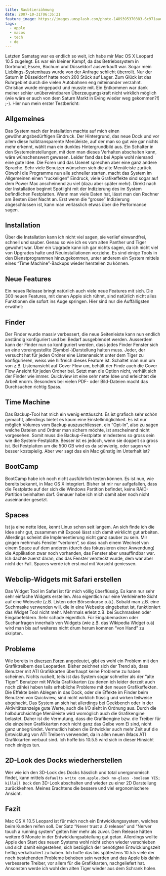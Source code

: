 ```yaml
---
title: Raubtierzähmung
date: 2007-10-31T06:36:21
feature_image: https://images.unsplash.com/photo-1489395370383-6c971aad30db?ixlib=rb-0.3.5&q=80&fm=jpg&crop=entropy&cs=tinysrgb&w=1080&fit=max&ixid=eyJhcHBfaWQiOjExNzczfQ&s=b905cb3eafc87db2e20cd00c92ac4679
tags:
  - apple
  - macos
  - tech
  - de
---
```


Letzten Samstag war es endlich so weit, ich habe mir Mac OS X Leopard 10.5 zugelegt. Es war ein kleiner Kampf, da das Betriebssystem in Dortmund, Essen, Bochum und Düsseldorf ausverkauft war. Sogar mein [Lieblings-Systemhaus](http://www.bense.net) wurde von der Anfrage schlicht überrollt. Nur der Saturn in Düsseldorf hatte noch 200 Stück auf Lager. Zum Glück ist das Ruhrgebiet durch die vielen Autobahnen eng miteinander verzahnt. Christian wurde eingepackt und musste mit. Ein Entkommen war dank meiner schier unüberwindbaren Überzeugungskraft nicht wirklich möglich (wie wäre er auch von dem Saturn Markt in Eving wieder weg gekommen?!) ;-). Hier nun mein erster Testbericht:

## Allgemeines

Das System nach der Installation machte auf mich einen gewöhnungsbedürftigen Eindruck. Der Hintergrund, das neue Dock und vor allem diese halbtransparente Menüleiste, auf der man so gut wie gar nichts mehr erkennt, wählt man ein dunkles Hintergrundbild aus. Ein Schalter in den Systemeinstellungen, mit dem man dieses Verhalten abschalten kann, wäre wünschenswert gewesen. Leider fand das bei Apple wohl niemand eine gute Idee. Die Foren und das Usenet sprechen aber eine ganz andere Sprache. Sehr viele Benutzer wünschen sich die alte Menüleiste zurück. Obwohl die Programme nun alle schneller starten, macht das System im Allgemeinen einen “ruckeligen” Eindruck, viele Grafikeffekte sind sogar auf dem Power Mac anscheinend zu viel (dazu aber später mehr). Direkt nach der Installation beginnt Spotlight mit der Indizierung des im System befindlichen Festplatten. Wenn man viele Daten hat, lässt man den Rechner am Besten über Nacht an. Erst wenn die “grosse” Indizierung abgeschlossen ist, kann man verlässlich etwas über die Performance sagen.

## Installation

Über die Installation kann ich nicht viel sagen, sie verlief einwandfrei, schnell und sauber. Genau so wie ich es vom alten Panther und Tiger gewohnt war. Über ein Upgrade kann ich gar nichts sagen, da ich nicht viel von Upgrades halte und Neuinstallationen vorziehe. Es sind einige Tools in den Dienstprogrammen hinzugekommen, unter anderem ein System mittels eines “Time Machine”-Backups wieder herstellen zu können.

## Neue Features

Ein neues Release bringt natürlich auch viele neue Features mit sich. Die 300 neuen Features, mit denen Apple sich rühmt, sind natürlich nicht alles Funktionen die sofort ins Auge springen. Hier sind nur die Auffälligsten erwähnt:

## Finder

Der Finder wurde massiv verbessert, die neue Seitenleiste kann nun endlich anständig konfiguriert und bei Bedarf ausgeblendet werden. Ausserdem kann der Finder nun so konfiguriert werden, dass jedes Finder Fenster sich an eine voreingestellte (Symbol-)Darstellung halten muss. Jeder, der versucht hat für jeden Ordner eine Listenansicht unter dem Tiger zu konfigurieren, weiss wie hilfreich dieses Feature ist. Schaltet man nun um von z.B. Listenansicht auf Cover Flow um, behält der Finde auch die Cover Flow Ansicht für jeden Ordner bei. Setzt man die Option nicht, verhält sich der Finder wie immer. Quickview ist eine sehr nette Idee und erleichtet die Arbeit enorm. Besonders bei vielen PDF- oder Bild-Dateien macht das Durchsuchen richtig Spass.

## Time Machine

Das Backup-Tool hat mich ein wenig enttäuscht. Es ist grafisch sehr schön gemacht, allerdings bietet es kaum eine Einstellmöglichkeit. Es ist nur möglich Volumes vom Backup auszuschliessen, ein “Opt-In”, also zu sagen welche Dateien und Ordner man sichern möchte, ist anscheinend nicht vorgesehen. Somit muss die Backup-Festplatte mindestens so gross sein wie die System-Festplatte. Besser ist es jedoch, wenn sie doppelt so gross ist. Bei Festplatten um die 500 GB wird es da schwierig, oder sagen wir besser kostspielig. Aber wer sagt das ein Mac günstig im Unterhalt ist?

## BootCamp

BootCamp habe ich noch nicht ausführlich testen können. Es ist nun, wie bereits bekannt, in Mac OS X integriert. Bisher ist mir nur aufgefallen, dass die Festplatte auf der sich die Windows Partition befindet, keine RAID-Partition beinhalten darf. Genauer habe ich mich damit aber noch nicht auseinander gesetzt.

## Spaces

Ist ja eine nette Idee, kennt Linux schon seit langem. An sich finde ich die Idee sehr gut, zusammen mit Exposé lässt sich damit wirklicht gut arbeiten. Allerdings scheint die Implementierung nicht ganz sauber zu sein. Mir gingen mehrmals Fenster “verloren”, so dass nach einem Wechsel von einem Space auf dem anderen (durch das fokussieren einer Anwendung) die Applikation zwar noch vorhanden, das Fenster aber unauffindbar war. Ich dachte zuerst daran, das das Fenster versteckt wurde, dem war aber nicht der Fall. Spaces werde ich erst mal mit Vorsicht geniessen.

## Webclip-Widgets mit Safari erstellen

Das Widget Tool im Safari ist für mich völlig überflüssig. Es kann nur sehr sehr einfache Widgets erstellen. Also eigentlich nur eine Verkleinerte Sicht auf eine Webseite (z.B. Listen oder Börsenkurse o.ä.). Sobald man z.B. eine Suchmaske verwenden will, die in eine Webseite eingebettet ist, funktioniert das Widget Tool nicht mehr. Mehrmals erlebt z.B. bei Suchmasken oder Eingabefeldern. Sehr schade eigentlich. Für Eingabemasken oder Suchanfragen innerhalb von Widgets (wie z.B. das Wikipedia Widget o.ä) wird man bis auf weiteres nicht drum herum kommen “von Hand” zu skripten.

## Probleme

Wie bereits in [diversen Foren](http://www.apfeltalk.de/forum/leopard-performance-t104127-2.html) angedeutet, gibt es wohl ein Problem mit den Grafiktreibern des Leoparden. Bisher zeichnet sich der Trend ab, dass Benutzer mit ATI Grafikkarten überhaupt keine Probleme zu haben scheinen. Nichts ruckelt, teils ist das System sogar schneller als der “alte Tiger”. Benutzer mit NVidia Grafikkarten (zu denen ich leider derzeit auch noch zähle) haben teils erhebliche Probleme mit den neuen Grafikeffekten. Die Effekte beim Ablegen in das Dock, oder die Effekte im Finder beim Benutzen von Quickview, sind nicht wirklich flüssig und wirken teilweise abgehackt. Das System an sich hat allerdings bei Geekbench oder in der Aktivitätsanzeige gute Werte, auch die I/O sieht in Ordnung aus. Durch die halbdurchsichtige Menüleiste wird womöglich auch die Grafikengine belastet. Daher ist die Vermutung, dass die Grafikengine bzw. die Treiber für die einzelnen Grafikkarten noch nicht ganz das Gelbe vom Ei sind, nicht ganz unbegründet. Vermutlich haben die Entwickler auch mehr Zeit auf die Entwicklung von ATI Treibern verwendet, da in allen neuen iMacs ATI Grafikkarten verbaut sind. Ich hoffe bis 10.5.5 wird sich in dieser Hinsicht noch einiges tun.

## 2D-Look des Docks wiederherstellen

Wer wie ich den 3D-Look des Docks hässlich und total unergonomisch findet, kann mittels `defaults write com.apple.dock no-glass -boolean YES; killall Dock` den 3D-Look abschalten und wieder zu einer 2D Darstellung zurückkehren. Meines Erachtens die bessere und viel ergonomischere Ansicht.

## Fazit

Mac OS X 10.5 Leopard ist für mich noch ein Entwicklungssystem, welches beim Kunden reifen soll. Der Satz “Never trust a .0 release” und “Nerver touch a running system” gelten hier mehr als zuvor. Dem Release hätten weitere 6 Monate in der Entwicklungsabteilung gut getan. Allerdings wollte Apple den Start des neuen Systems wohl nicht schon wieder verschieben und sich damit eingestehen, sich bezüglich der benötigten Entwicklungszeit heftig verkalkuliert zu haben. Ich hoffe das bis spätestens 10.5.5 viele der noch bestehenden Probleme behoben sein werden und das Apple bis dahin verbesserte Treiber, vor allem für die Grafikkarten, nachgeliefert hat. Ansonsten werde ich wohl den alten Tiger wieder aus dem Schrank holen.
